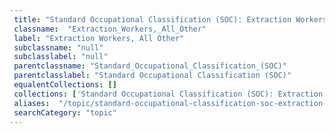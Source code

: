 ```yaml
--- 
 title: "Standard Occupational Classification (SOC): Extraction Workers, All Other" 
 classname:  "Extraction_Workers,_All_Other" 
 label: "Extraction Workers, All Other" 
 subclassname: "null" 
 subclasslabel: "null" 
 parentclassname: "Standard_Occupational_Classification_(SOC)" 
 parentclasslabel: "Standard Occupational Classification (SOC)" 
 equalentCollections: [] 
 collections: ['Standard Occupational Classification (SOC): Extraction Workers, All Other']
 aliases:  "/topic/standard-occupational-classification-soc-extraction-workers-all-other"  
 searchCategory: "topic" 
---
```

